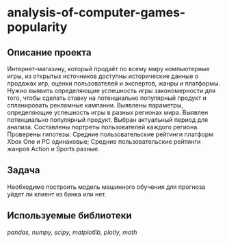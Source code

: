 # analysis-of-computer-games-popularity

## Описание проекта

Интернет-магазину, который продаёт по всему миру компьютерные игры, из открытых источников доступны исторические данные о продажах игр, оценки пользователей и экспертов, жанры и платформы. Нужно выявить определяющие успешность игры закономерности для того, чтобы сделать ставку на потенциально популярный продукт и спланировать рекламные кампании.
Выявлены параметры, определяющие успешность игры в разных регионах мира. 
Выявлен потенциально популярный продукт.
Выбран актуальный период для анализа. Составлены портреты пользователей каждого региона. 
Проверены гипотезы: Средние пользовательские рейтинги платформ Xbox One и PC одинаковые;
Средние пользовательские рейтинги жанров Action и Sports разные.

## Задача

Необходимо построить модель машинного обучения для прогноза уйдет ли клиент из банка или нет.

## Используемые библиотеки

*pandas, numpy, scipy, matplotlib, plotly, math*
